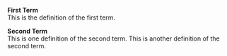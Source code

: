 **First Term**  
This is the definition of the first term.

**Second Term**  
This is one definition of the second term.
This is another definition of the second term.